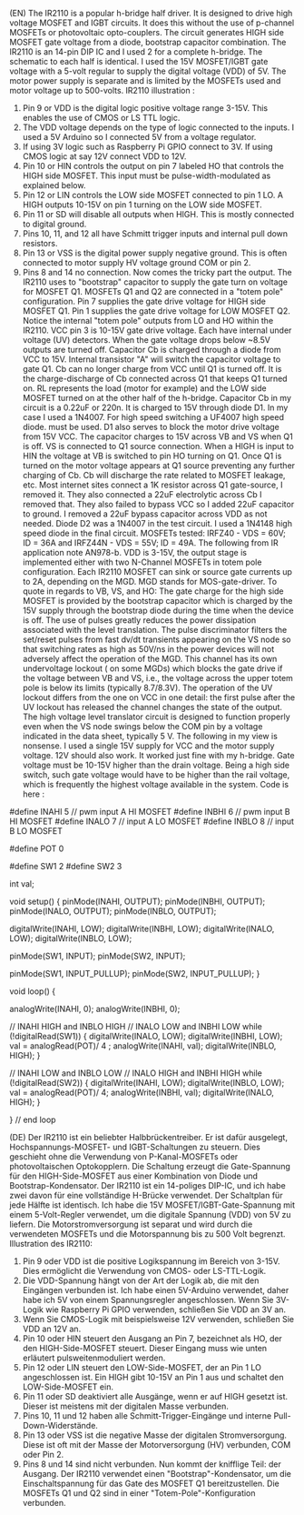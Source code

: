 (EN) The IR2110 is a popular h-bridge half driver. It is designed to drive high voltage MOSFET and IGBT circuits. It does this without the use of p-channel MOSFETs or photovoltaic opto-couplers. The circuit generates HIGH side MOSFET gate voltage from a diode, bootstrap capacitor combination. The IR2110 is an 14-pin DIP IC and I used 2 for a complete h-bridge. The schematic to each half is identical. I used the 15V MOSFET/IGBT gate voltage with a 5-volt regular to supply the digital voltage (VDD) of 5V. The motor power supply is separate and is limited by the MOSFETs used and motor voltage up to 500-volts. IR2110 illustration :
1) Pin 9 or VDD is the digital logic positive voltage range 3-15V. This enables the use of CMOS or LS TTL logic.
2) The VDD voltage depends on the type of logic connected to the inputs. I used a 5V Arduino so I connected 5V from a voltage regulator.
3) If using 3V logic such as Raspberry Pi GPIO connect to 3V. If using CMOS logic at say 12V connect VDD to 12V.
4) Pin 10 or HIN controls the output on pin 7 labeled HO that controls the HIGH side MOSFET. This input must be pulse-width-modulated as explained below.
5) Pin 12 or LIN controls the LOW side MOSFET connected to pin 1 LO. A HIGH outputs 10-15V on pin 1 turning on the LOW side MOSFET.
6) Pin 11 or SD will disable all outputs when HIGH. This is mostly connected to digital ground.
7) Pins 10, 11, and 12 all have Schmitt trigger inputs and internal pull down resistors.
8) Pin 13 or VSS is the digital power supply negative ground. This is often connected to motor supply HV voltage ground COM or pin 2.
9) Pins 8 and 14 no connection.
Now comes the tricky part the output. The IR2110 uses to "bootstrap" capacitor to supply the gate turn on voltage for MOSFET Q1. MOSFETs Q1 and Q2 are connected in a "totem pole" configuration. Pin 7 supplies the gate drive voltage for HIGH side MOSFET Q1. Pin 1 supplies the gate drive voltage for LOW MOSFET Q2. Notice the internal "totem pole" outputs from LO and HO within the IR2110. VCC pin 3 is 10-15V gate drive voltage. Each have internal under voltage (UV) detectors. When the gate voltage drops below ~8.5V outputs are turned off. Capacitor Cb is charged through a diode from VCC to 15V. Internal transistor "A" will switch the capacitor voltage to gate Q1. Cb can no longer charge from VCC until Q1 is turned off. It is the charge-discharge of Cb connected across Q1 that keeps Q1 turned on. RL represents the load (motor for example) and the LOW side MOSFET turned on at the other half of the h-bridge. Capacitor Cb in my circuit is a 0.22uF or 220n. It is charged to 15V through diode D1. In my case I used a 1N4007. For high speed switching a UF4007 high speed diode. must be used. D1 also serves to block the motor drive voltage from 15V VCC. The capacitor charges to 15V across VB and VS when Q1 is off. VS is connected to Q1 source connection. When a HIGH is input to HIN the voltage at VB is switched to pin HO turning on Q1. Once Q1 is turned on the motor voltage appears at Q1 source preventing any further charging of Cb. Cb will discharge the rate related to MOSFET leakage, etc. Most internet sites connect a 1K resistor across Q1 gate-source, I removed it. They also connected a 22uF electrolytic across Cb I removed that. They also failed to bypass VCC so I added 22uF capacitor to ground. I removed a 22uF bypass capacitor across VDD as not needed. Diode D2 was a 1N4007 in the test circuit. I used a 1N4148 high speed diode in the final circuit. MOSFETs tested: IRFZ40 - VDS = 60V; ID = 36A and IRFZ44N - VDS = 55V; ID = 49A. The following from IR application note AN978-b. VDD is 3-15V, the output stage is implemented either with two N-Channel MOSFETs in totem pole configuration. Each IR2110 MOSFET can sink or source gate currents up to 2A, depending on the MGD. MGD stands for MOS-gate-driver. To quote in regards to VB, VS, and HO: The gate charge for the high side MOSFET is provided by the bootstrap capacitor which is charged by the 15V supply through the bootstrap diode during the time when the device is off. The use of pulses greatly reduces the power dissipation associated with the level translation. The pulse discriminator filters the set/reset pulses from fast dv/dt transients appearing on the VS node so that switching rates as high as 50V/ns in the power devices will not adversely affect the operation of the MGD. This channel has its own undervoltage lockout ( on some MGDs) which blocks the gate drive if the voltage between VB and VS, i.e., the voltage across the upper totem pole is below its limits (typically 8.7/8.3V). The operation of the UV lockout differs from the one on VCC in one detail: the first pulse after the UV lockout has released the channel changes the state of the output. The high voltage level translator circuit is designed to function properly even when the VS node swings below the COM pin by a voltage indicated in the data sheet, typically 5 V. The following in my view is nonsense. I used a single 15V supply for VCC and the motor supply voltage. 12V should also work. It worked just fine with my h-bridge. Gate voltage must be 10-15V higher than the drain voltage. Being a high side switch, such gate voltage would have to be higher than the rail voltage, which is frequently the highest voltage available in the system. Code is here :

 #define INAHI 5 // pwm input A HI MOSFET
#define INBHI 6 // pwm input B HI MOSFET
#define INALO 7 // input A LO MOSFET 
#define INBLO 8 // input B LO MOSFET

#define POT 0

#define SW1 2
#define SW2 3

int val;

void setup() {
  pinMode(INAHI, OUTPUT);
  pinMode(INBHI, OUTPUT);
  pinMode(INALO, OUTPUT);
  pinMode(INBLO, OUTPUT);

  digitalWrite(INAHI, LOW);
  digitalWrite(INBHI, LOW);
  digitalWrite(INALO, LOW);
  digitalWrite(INBLO, LOW);

  pinMode(SW1, INPUT);
  pinMode(SW2, INPUT);

  pinMode(SW1, INPUT_PULLUP);
  pinMode(SW2, INPUT_PULLUP);
}

void loop() {

  analogWrite(INAHI, 0);
  analogWrite(INBHI, 0);
  
  // INAHI HIGH and INBLO HIGH
  // INALO LOW and INBHI LOW
  while (!digitalRead(SW1))   {
    digitalWrite(INALO, LOW);
    digitalWrite(INBHI, LOW);
    val = analogRead(POT)/ 4 ;
    analogWrite(INAHI, val);
    digitalWrite(INBLO, HIGH); 
  }

  // INAHI LOW and INBLO LOW
  // INALO HIGH and INBHI HIGH
  while (!digitalRead(SW2))   {
    digitalWrite(INAHI, LOW);
    digitalWrite(INBLO, LOW);
    val = analogRead(POT)/ 4;
    analogWrite(INBHI, val);
    digitalWrite(INALO, HIGH); 
  }

} // end loop


(DE)  Der IR2110 ist ein beliebter Halbbrückentreiber. Er ist dafür ausgelegt, Hochspannungs-MOSFET- und IGBT-Schaltungen zu steuern. Dies geschieht ohne die Verwendung von P-Kanal-MOSFETs oder photovoltaischen Optokopplern. Die Schaltung erzeugt die Gate-Spannung für den HIGH-Side-MOSFET aus einer Kombination von Diode und Bootstrap-Kondensator. Der IR2110 ist ein 14-poliges DIP-IC, und ich habe zwei davon für eine vollständige H-Brücke verwendet. Der Schaltplan für jede Hälfte ist identisch. Ich habe die 15V MOSFET/IGBT-Gate-Spannung mit einem 5-Volt-Regler verwendet, um die digitale Spannung (VDD) von 5V zu liefern. Die Motorstromversorgung ist separat und wird durch die verwendeten MOSFETs und die Motorspannung bis zu 500 Volt begrenzt. Illustration des IR2110: 
1) Pin 9 oder VDD ist die positive Logikspannung im Bereich von 3-15V. Dies ermöglicht die Verwendung von CMOS- oder LS-TTL-Logik.
2) Die VDD-Spannung hängt von der Art der Logik ab, die mit den Eingängen verbunden ist. Ich habe einen 5V-Arduino verwendet, daher habe ich 5V von einem Spannungsregler angeschlossen. Wenn Sie 3V-Logik wie Raspberry Pi GPIO verwenden, schließen Sie VDD an 3V an.
3) Wenn Sie CMOS-Logik mit beispielsweise 12V verwenden, schließen Sie VDD an 12V an.
4) Pin 10 oder HIN steuert den Ausgang an Pin 7, bezeichnet als HO, der den HIGH-Side-MOSFET steuert. Dieser Eingang muss wie unten erläutert pulsweitenmoduliert werden.
5) Pin 12 oder LIN steuert den LOW-Side-MOSFET, der an Pin 1 LO angeschlossen ist. Ein HIGH gibt 10-15V an Pin 1 aus und schaltet den LOW-Side-MOSFET ein.
6) Pin 11 oder SD deaktiviert alle Ausgänge, wenn er auf HIGH gesetzt ist. Dieser ist meistens mit der digitalen Masse verbunden.
7) Pins 10, 11 und 12 haben alle Schmitt-Trigger-Eingänge und interne Pull-Down-Widerstände.
8) Pin 13 oder VSS ist die negative Masse der digitalen Stromversorgung. Diese ist oft mit der Masse der Motorversorgung (HV) verbunden, COM oder Pin 2.
9) Pins 8 und 14 sind nicht verbunden.
Nun kommt der knifflige Teil: der Ausgang. Der IR2110 verwendet einen "Bootstrap"-Kondensator, um die Einschaltspannung für das Gate des MOSFET Q1 bereitzustellen. Die MOSFETs Q1 und Q2 sind in einer "Totem-Pole"-Konfiguration verbunden.
